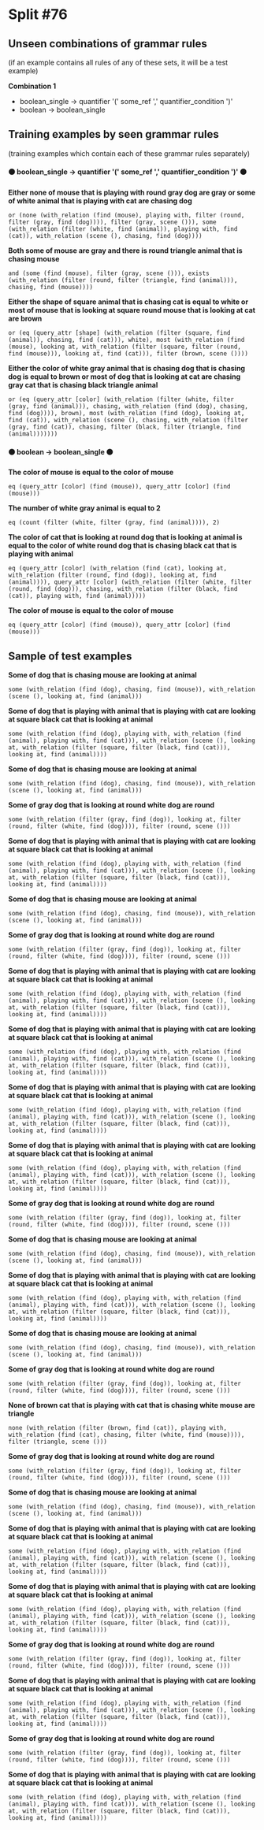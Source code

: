 # Split #76
## Unseen combinations of grammar rules
(if an example contains all rules of any of these sets, it will be a test example)

**Combination 1**
* boolean_single -> quantifier '(' some_ref ',' quantifier_condition ')'
* boolean -> boolean_single

## Training examples by seen grammar rules
(training examples which contain each of these grammar rules separately)
#### ⚫ boolean_single -> quantifier '(' some_ref ',' quantifier_condition ')' ⚫
**Either none of mouse that is playing with round gray dog are gray or some of white animal that is playing with cat are chasing dog**
 ```
or (none (with_relation (find (mouse), playing with, filter (round, filter (gray, find (dog)))), filter (gray, scene ())), some (with_relation (filter (white, find (animal)), playing with, find (cat)), with_relation (scene (), chasing, find (dog))))
```
**Both some of mouse are gray and there is round triangle animal that is chasing mouse**
 ```
and (some (find (mouse), filter (gray, scene ())), exists (with_relation (filter (round, filter (triangle, find (animal))), chasing, find (mouse))))
```
**Either the shape of square animal that is chasing cat is equal to white or most of mouse that is looking at square round mouse that is looking at cat are brown**
 ```
or (eq (query_attr [shape] (with_relation (filter (square, find (animal)), chasing, find (cat))), white), most (with_relation (find (mouse), looking at, with_relation (filter (square, filter (round, find (mouse))), looking at, find (cat))), filter (brown, scene ())))
```
**Either the color of white gray animal that is chasing dog that is chasing dog is equal to brown or most of dog that is looking at cat are chasing gray cat that is chasing black triangle animal**
 ```
or (eq (query_attr [color] (with_relation (filter (white, filter (gray, find (animal))), chasing, with_relation (find (dog), chasing, find (dog)))), brown), most (with_relation (find (dog), looking at, find (cat)), with_relation (scene (), chasing, with_relation (filter (gray, find (cat)), chasing, filter (black, filter (triangle, find (animal)))))))
```
#### ⚫ boolean -> boolean_single ⚫
**The color of mouse is equal to the color of mouse**
 ```
eq (query_attr [color] (find (mouse)), query_attr [color] (find (mouse)))
```
**The number of white gray animal is equal to 2**
 ```
eq (count (filter (white, filter (gray, find (animal)))), 2)
```
**The color of cat that is looking at round dog that is looking at animal is equal to the color of white round dog that is chasing black cat that is playing with animal**
 ```
eq (query_attr [color] (with_relation (find (cat), looking at, with_relation (filter (round, find (dog)), looking at, find (animal)))), query_attr [color] (with_relation (filter (white, filter (round, find (dog))), chasing, with_relation (filter (black, find (cat)), playing with, find (animal)))))
```
**The color of mouse is equal to the color of mouse**
 ```
eq (query_attr [color] (find (mouse)), query_attr [color] (find (mouse)))
```
## Sample of test examples
**Some of dog that is chasing mouse are looking at animal**
 ```
some (with_relation (find (dog), chasing, find (mouse)), with_relation (scene (), looking at, find (animal)))
```
**Some of dog that is playing with animal that is playing with cat are looking at square black cat that is looking at animal**
 ```
some (with_relation (find (dog), playing with, with_relation (find (animal), playing with, find (cat))), with_relation (scene (), looking at, with_relation (filter (square, filter (black, find (cat))), looking at, find (animal))))
```
**Some of dog that is chasing mouse are looking at animal**
 ```
some (with_relation (find (dog), chasing, find (mouse)), with_relation (scene (), looking at, find (animal)))
```
**Some of gray dog that is looking at round white dog are round**
 ```
some (with_relation (filter (gray, find (dog)), looking at, filter (round, filter (white, find (dog)))), filter (round, scene ()))
```
**Some of dog that is playing with animal that is playing with cat are looking at square black cat that is looking at animal**
 ```
some (with_relation (find (dog), playing with, with_relation (find (animal), playing with, find (cat))), with_relation (scene (), looking at, with_relation (filter (square, filter (black, find (cat))), looking at, find (animal))))
```
**Some of dog that is chasing mouse are looking at animal**
 ```
some (with_relation (find (dog), chasing, find (mouse)), with_relation (scene (), looking at, find (animal)))
```
**Some of gray dog that is looking at round white dog are round**
 ```
some (with_relation (filter (gray, find (dog)), looking at, filter (round, filter (white, find (dog)))), filter (round, scene ()))
```
**Some of dog that is playing with animal that is playing with cat are looking at square black cat that is looking at animal**
 ```
some (with_relation (find (dog), playing with, with_relation (find (animal), playing with, find (cat))), with_relation (scene (), looking at, with_relation (filter (square, filter (black, find (cat))), looking at, find (animal))))
```
**Some of dog that is playing with animal that is playing with cat are looking at square black cat that is looking at animal**
 ```
some (with_relation (find (dog), playing with, with_relation (find (animal), playing with, find (cat))), with_relation (scene (), looking at, with_relation (filter (square, filter (black, find (cat))), looking at, find (animal))))
```
**Some of dog that is playing with animal that is playing with cat are looking at square black cat that is looking at animal**
 ```
some (with_relation (find (dog), playing with, with_relation (find (animal), playing with, find (cat))), with_relation (scene (), looking at, with_relation (filter (square, filter (black, find (cat))), looking at, find (animal))))
```
**Some of dog that is playing with animal that is playing with cat are looking at square black cat that is looking at animal**
 ```
some (with_relation (find (dog), playing with, with_relation (find (animal), playing with, find (cat))), with_relation (scene (), looking at, with_relation (filter (square, filter (black, find (cat))), looking at, find (animal))))
```
**Some of gray dog that is looking at round white dog are round**
 ```
some (with_relation (filter (gray, find (dog)), looking at, filter (round, filter (white, find (dog)))), filter (round, scene ()))
```
**Some of dog that is chasing mouse are looking at animal**
 ```
some (with_relation (find (dog), chasing, find (mouse)), with_relation (scene (), looking at, find (animal)))
```
**Some of dog that is playing with animal that is playing with cat are looking at square black cat that is looking at animal**
 ```
some (with_relation (find (dog), playing with, with_relation (find (animal), playing with, find (cat))), with_relation (scene (), looking at, with_relation (filter (square, filter (black, find (cat))), looking at, find (animal))))
```
**Some of dog that is chasing mouse are looking at animal**
 ```
some (with_relation (find (dog), chasing, find (mouse)), with_relation (scene (), looking at, find (animal)))
```
**Some of gray dog that is looking at round white dog are round**
 ```
some (with_relation (filter (gray, find (dog)), looking at, filter (round, filter (white, find (dog)))), filter (round, scene ()))
```
**None of brown cat that is playing with cat that is chasing white mouse are triangle**
 ```
none (with_relation (filter (brown, find (cat)), playing with, with_relation (find (cat), chasing, filter (white, find (mouse)))), filter (triangle, scene ()))
```
**Some of gray dog that is looking at round white dog are round**
 ```
some (with_relation (filter (gray, find (dog)), looking at, filter (round, filter (white, find (dog)))), filter (round, scene ()))
```
**Some of dog that is chasing mouse are looking at animal**
 ```
some (with_relation (find (dog), chasing, find (mouse)), with_relation (scene (), looking at, find (animal)))
```
**Some of dog that is playing with animal that is playing with cat are looking at square black cat that is looking at animal**
 ```
some (with_relation (find (dog), playing with, with_relation (find (animal), playing with, find (cat))), with_relation (scene (), looking at, with_relation (filter (square, filter (black, find (cat))), looking at, find (animal))))
```
**Some of dog that is playing with animal that is playing with cat are looking at square black cat that is looking at animal**
 ```
some (with_relation (find (dog), playing with, with_relation (find (animal), playing with, find (cat))), with_relation (scene (), looking at, with_relation (filter (square, filter (black, find (cat))), looking at, find (animal))))
```
**Some of gray dog that is looking at round white dog are round**
 ```
some (with_relation (filter (gray, find (dog)), looking at, filter (round, filter (white, find (dog)))), filter (round, scene ()))
```
**Some of dog that is playing with animal that is playing with cat are looking at square black cat that is looking at animal**
 ```
some (with_relation (find (dog), playing with, with_relation (find (animal), playing with, find (cat))), with_relation (scene (), looking at, with_relation (filter (square, filter (black, find (cat))), looking at, find (animal))))
```
**Some of gray dog that is looking at round white dog are round**
 ```
some (with_relation (filter (gray, find (dog)), looking at, filter (round, filter (white, find (dog)))), filter (round, scene ()))
```
**Some of dog that is playing with animal that is playing with cat are looking at square black cat that is looking at animal**
 ```
some (with_relation (find (dog), playing with, with_relation (find (animal), playing with, find (cat))), with_relation (scene (), looking at, with_relation (filter (square, filter (black, find (cat))), looking at, find (animal))))
```